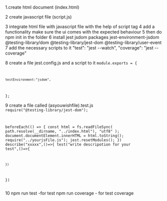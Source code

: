 1.create html document (index.html)

2 create javascript file (script.js)

3 integrate html file with javascript file with the help of script tag
4 add a functionality make sure the ui comes with the expected behaviour
5  then do npm init in the folder
6 install jest jsdom packages jest-environment-jsdom @testing-library/dom
    @testing-library/jest-dom
    @testing-library/user-event
7 add the necessary scripts to it   "test": "jest --watch",
    "coverage": "jest --coverage"

8 create a file jest.config.js and a script to it
<code>module.exports = {
   
    testEnvironment:"jsdom",

   
  };</code>

9 create a file called (asyouwishfile).test.js 
<code>
require("@testing-library/jest-dom");

beforeEach(() => {
      const html = fs.readFileSync(
    path.resolve(__dirname, "../index.html"),
    "utf8"
  );
  document.documentElement.innerHTML = html.toString();
    require("../yourjsFile.js");
    jest.resetModules();
})
describe("xxxxx",()=>{
    test("write descripotion for your test",()=>{

    })
})

</code>
10 npm run test -for test 
npm run coverage - for test coverage

